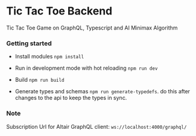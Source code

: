# Tic Tac Toe Backend

Tic Tac Toe Game on GraphQL, Typescript and AI Minimax Algorithm

### Getting started 

- Install modules `npm install`

- Run in development mode with hot reloading `npm run dev`

- Build `npm run build`

- Generate types and schemas `npm run generate-typedefs`. do this after changes to the api to keep the types in sync.

### Note

Subscription Url for Altair GraphQL client: `ws://localhost:4000/graphql/`
